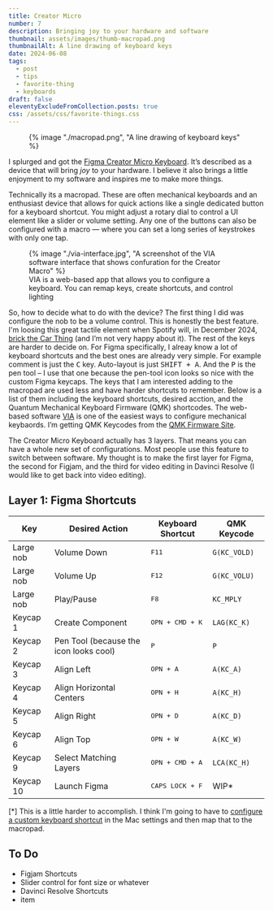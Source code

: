 ```yaml
---
title: Creator Micro
number: 7
description: Bringing joy to your hardware and software
thumbnail: assets/images/thumb-macropad.png
thumbnailAlt: A line drawing of keyboard keys 
date: 2024-06-08
tags:
  - post
  - tips
  - favorite-thing
  - keyboards
draft: false
eleventyExcludeFromCollection.posts: true
css: /assets/css/favorite-things.css
---
```


<figure class="sketch">
  {% image "./macropad.png", "A line drawing of keyboard keys" %}
<figcaption></figcaption>
</figure>

I splurged and got the [Figma Creator Micro Keyboard](https://store.figma.com/products/figma-creator-micro-keyboard). It’s described as a device that will bring *joy* to your hardware. I believe it also brings a little enjoyment to my software and inspires me to make more things. 

Technically its a macropad. These are often mechanical keyboards and an enthusiast device that allows for quick actions like a single dedicated button for a keyboard shortcut. You might adjust a rotary dial to control a UI element like a slider or volume setting. Any one of the buttons can also be configured with a macro &mdash; where you can set a long series of keystrokes with only one tap. 

<figure>
  {% image "./via-interface.jpg", "A screenshot of the VIA software interface that shows confuration for the Creator Macro" %}
<figcaption>VIA is a web-based app that allows you to configure a keyboard. You can remap keys, create shortcuts, and control lighting</figcation>
</figure>

So, how to decide what to do with the device? The first thing I did was configure the nob to be a volume control. This is honestly the best feature. I'm loosing this great tactile element when Spotify will, in December 2024, [brick the Car Thing](../car-thing/) (and I’m not very happy about it). The rest of the keys are harder to decide on. For Figma specifically, I alreay know a lot of keyboard shortcuts and the best ones are already very simple. For example comment is just the <kbd>C</kbd> key. Auto-layout is just <kbd><kbd>SHIFT</kbd> + <kbd>A</kbd></kbd>. And the <kbd>P</kbd> is the pen tool – I use that one because the pen-tool icon looks so nice with the custom Figma keycaps. The keys that I am interested adding to the macropad are used less and have harder shortcuts to remember. Below is a list of them including the keyboard shortcuts, desired acction, and the Quantum Mechanical Keyboard Firmware (QMK) shortcodes. The web-based software [VIA](https://www.caniusevia.com/) is one of the easiest ways to configure mechanical keybaords. I’m getting QMK Keycodes from the [QMK Firmware Site](https://docs.qmk.fm/keycodes_basic).

The Creator Micro Keyboard actually has 3 layers. That means you can have a whole new set of configurations. Most people use this feature to switch between software. My thought is to make the first layer for Figma, the second for Figjam, and the third for video editing in Davinci Resolve (I would like to get back into video editing).

## Layer 1: Figma Shortcuts 

| Key| Desired Action | Keyboard Shortcut | QMK Keycode|
|----------|------------|-----------|-----------|
| Large nob| Volume Down| <kbd>F11</kbd>| <code>G(KC_VOLD)</code>|
| Large nob| Volume Up  | <kbd>F12</kbd>| <code>G(KC_VOLU)</code>|
| Large nob| Play/Pause | <kbd>F8</kbd> | <code>KC_MPLY</code>   |
| Keycap 1 | Create Component | <kbd><kbd>OPN</kbd> + <kbd>CMD</kbd> + <kbd>K</kbd></kbd> | <code>LAG(KC_K)</code>   |
| Keycap 2 | Pen Tool (because the icon looks cool) | <kbd>P</kbd> | <code>P</code>   |
| Keycap 3 | Align Left |<kbd><kbd>OPN</kbd> + <kbd>A</kbd></kbd> | <code>A(KC_A) </code>  |
| Keycap 4 | Align Horizontal Centers | <kbd><kbd>OPN</kbd> + <kbd>H</kbd> | <code>A(KC_H)</code>   |
| Keycap 5 | Align Right |  <kbd><kbd>OPN</kbd> + <kbd>D</kbd></kbd> | <code>A(KC_D)</code>   |
| Keycap 6 | Align Top |  <kbd><kbd>OPN</kbd> + <kbd>W</kbd></kbd> | <code>A(KC_W)</code>   |
| Keycap 9 | Select Matching Layers | <kbd><kbd>OPN</kbd> + <kbd>CMD</kbd> + <kbd>A</kbd></kbd> | <code>LCA(KC_H)</code>   |
| Keycap 10| Launch Figma | <kbd><kbd>CAPS LOCK</kbd> + <kbd>F</kbd>   | WIP*|

[*] This is a little harder to accomplish. I think I'm going to have to [configure a custom keyboard shortcut](https://support.apple.com/guide/mac-help/create-keyboard-shortcuts-for-apps-mchlp2271/mac) in the Mac settings and then map that to the macropad.

## To Do
- Figjam Shortcuts
- Slider control for font size or whatever
- Davinci Resolve Shortcuts
- item

